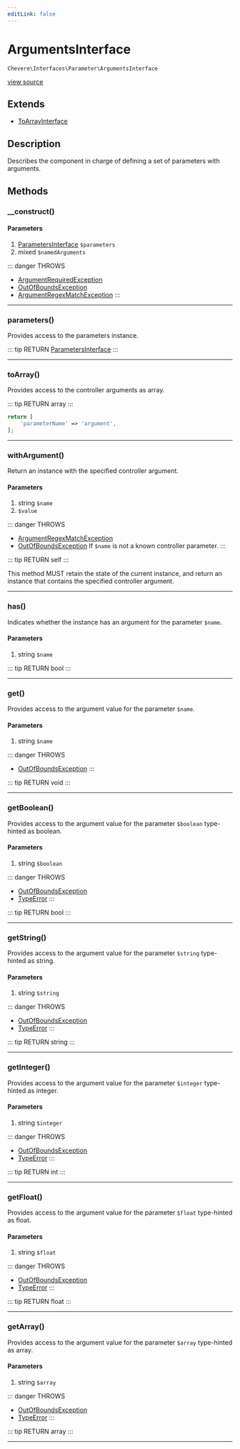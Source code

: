 ```yaml
---
editLink: false
---
```


# ArgumentsInterface

`Chevere\Interfaces\Parameter\ArgumentsInterface`

[view source](https://github.com/chevere/chevere/blob/master/src/Chevere/Interfaces/Parameter/ArgumentsInterface.php)

## Extends

- [ToArrayInterface](../To/ToArrayInterface.md)

## Description

Describes the component in charge of defining a set of parameters with arguments.

## Methods

### __construct()

#### Parameters

1. [ParametersInterface](./ParametersInterface.md) `$parameters`
2. mixed `$namedArguments`

::: danger THROWS
- [ArgumentRequiredException](../../Exceptions/Parameter/ArgumentRequiredException.md) 
- [OutOfBoundsException](../../Exceptions/Core/OutOfBoundsException.md) 
- [ArgumentRegexMatchException](../../Exceptions/Parameter/ArgumentRegexMatchException.md) 
:::

---

### parameters()

Provides access to the parameters instance.

::: tip RETURN
[ParametersInterface](./ParametersInterface.md)
:::

---

### toArray()

Provides access to the controller arguments as array.

::: tip RETURN
array
:::

```php
return [
    'parameterName' => 'argument',
];
```

---

### withArgument()

Return an instance with the specified controller argument.

#### Parameters

1. string `$name`
2.  `$value`

::: danger THROWS
- [ArgumentRegexMatchException](../../Exceptions/Parameter/ArgumentRegexMatchException.md) 
- [OutOfBoundsException](../../Exceptions/Core/OutOfBoundsException.md) If `$name` is not a known controller parameter.
:::

::: tip RETURN
self
:::

This method MUST retain the state of the current instance, and return
an instance that contains the specified controller argument.

---

### has()

Indicates whether the instance has an argument for the parameter `$name`.

#### Parameters

1. string `$name`

::: tip RETURN
bool
:::

---

### get()

Provides access to the argument value for the parameter `$name`.

#### Parameters

1. string `$name`

::: danger THROWS
- [OutOfBoundsException](../../Exceptions/Core/OutOfBoundsException.md) 
:::

::: tip RETURN
void
:::

---

### getBoolean()

Provides access to the argument value for the parameter `$boolean` type-hinted as boolean.

#### Parameters

1. string `$boolean`

::: danger THROWS
- [OutOfBoundsException](../../Exceptions/Core/OutOfBoundsException.md) 
- [TypeError](https://www.php.net/manual/class.typeerror) 
:::

::: tip RETURN
bool
:::

---

### getString()

Provides access to the argument value for the parameter `$string` type-hinted as string.

#### Parameters

1. string `$string`

::: danger THROWS
- [OutOfBoundsException](../../Exceptions/Core/OutOfBoundsException.md) 
- [TypeError](https://www.php.net/manual/class.typeerror) 
:::

::: tip RETURN
string
:::

---

### getInteger()

Provides access to the argument value for the parameter `$integer` type-hinted as integer.

#### Parameters

1. string `$integer`

::: danger THROWS
- [OutOfBoundsException](../../Exceptions/Core/OutOfBoundsException.md) 
- [TypeError](https://www.php.net/manual/class.typeerror) 
:::

::: tip RETURN
int
:::

---

### getFloat()

Provides access to the argument value for the parameter `$float` type-hinted as float.

#### Parameters

1. string `$float`

::: danger THROWS
- [OutOfBoundsException](../../Exceptions/Core/OutOfBoundsException.md) 
- [TypeError](https://www.php.net/manual/class.typeerror) 
:::

::: tip RETURN
float
:::

---

### getArray()

Provides access to the argument value for the parameter `$array` type-hinted as array.

#### Parameters

1. string `$array`

::: danger THROWS
- [OutOfBoundsException](../../Exceptions/Core/OutOfBoundsException.md) 
- [TypeError](https://www.php.net/manual/class.typeerror) 
:::

::: tip RETURN
array
:::

---
